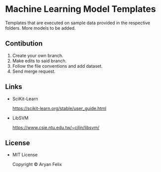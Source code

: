 # Machine Learning Model Templates

Templates that are executed on sample data provided in the respective folders. More models to be added.

## Contibution
1. Create your own branch.
2. Make edits to said branch.
3. Follow the file conventions and add dataset.
4. Send merge request.

## Links
* SciKit-Learn

    https://scikit-learn.org/stable/user_guide.html

* LibSVM

    https://www.csie.ntu.edu.tw/~cjlin/libsvm/


## License
* MIT License

    Copyright © Aryan Felix
